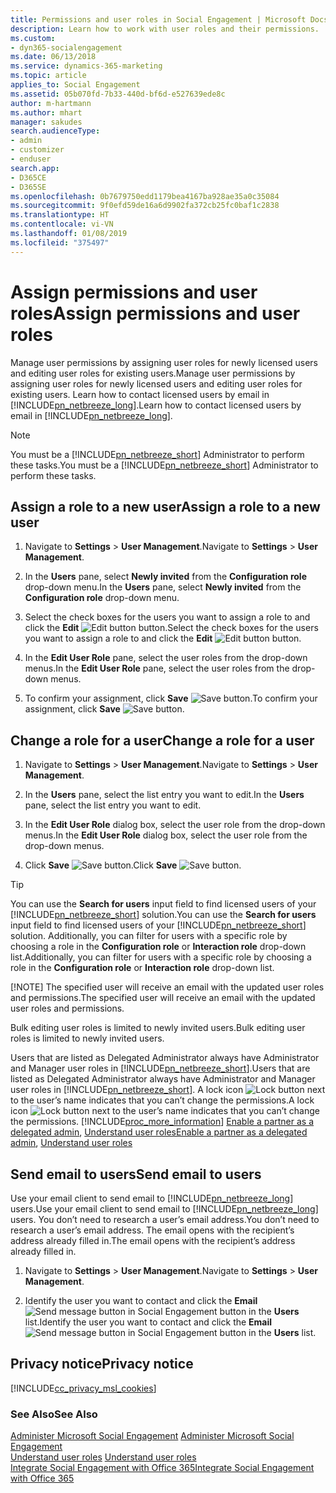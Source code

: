 ```yaml
---
title: Permissions and user roles in Social Engagement | Microsoft Docs
description: Learn how to work with user roles and their permissions.
ms.custom:
- dyn365-socialengagement
ms.date: 06/13/2018
ms.service: dynamics-365-marketing
ms.topic: article
applies_to: Social Engagement
ms.assetid: 05b070fd-7b33-440d-bf6d-e527639ede8c
author: m-hartmann
ms.author: mhart
manager: sakudes
search.audienceType:
- admin
- customizer
- enduser
search.app:
- D365CE
- D365SE
ms.openlocfilehash: 0b7679750edd1179bea4167ba928ae35a0c35084
ms.sourcegitcommit: 9f0efd59de16a6d9902fa372cb25fc0baf1c2838
ms.translationtype: HT
ms.contentlocale: vi-VN
ms.lasthandoff: 01/08/2019
ms.locfileid: "375497"
---
```

# <a name="assign-permissions-and-user-roles"></a><span data-ttu-id="b3cab-103">Assign permissions and user roles</span><span class="sxs-lookup"><span data-stu-id="b3cab-103">Assign permissions and user roles</span></span>
<span data-ttu-id="b3cab-104">Manage user permissions by assigning user roles for newly licensed users and editing user roles for existing users.</span><span class="sxs-lookup"><span data-stu-id="b3cab-104">Manage user permissions by assigning user roles for newly licensed users and editing user roles for existing users.</span></span> <span data-ttu-id="b3cab-105">Learn how to contact licensed users by email in [!INCLUDE[pn_netbreeze_long](../includes/pn-social-engagement-long.md)].</span><span class="sxs-lookup"><span data-stu-id="b3cab-105">Learn how to contact licensed users by email in [!INCLUDE[pn_netbreeze_long](../includes/pn-social-engagement-long.md)].</span></span>  
  
> [!NOTE]
>  <span data-ttu-id="b3cab-106">You must be a [!INCLUDE[pn_netbreeze_short](../includes/pn-social-engagement-short.md)] Administrator to perform these tasks.</span><span class="sxs-lookup"><span data-stu-id="b3cab-106">You must be a [!INCLUDE[pn_netbreeze_short](../includes/pn-social-engagement-short.md)] Administrator to perform these tasks.</span></span>  
  
<a name="AssignRole"></a>   
## <a name="assign-a-role-to-a-new-user"></a><span data-ttu-id="b3cab-107">Assign a role to a new user</span><span class="sxs-lookup"><span data-stu-id="b3cab-107">Assign a role to a new user</span></span>  
  
1.  <span data-ttu-id="b3cab-108">Navigate to **Settings** > **User Management**.</span><span class="sxs-lookup"><span data-stu-id="b3cab-108">Navigate to **Settings** > **User Management**.</span></span>  
  
2.  <span data-ttu-id="b3cab-109">In the **Users** pane, select **Newly invited** from the **Configuration role** drop-down menu.</span><span class="sxs-lookup"><span data-stu-id="b3cab-109">In the **Users** pane, select **Newly invited** from the **Configuration role** drop-down menu.</span></span>  
  
3.  <span data-ttu-id="b3cab-110">Select the check boxes for the users you want to assign a role to and click the **Edit** ![Edit button](media/edit-icon.png "Edit button") button.</span><span class="sxs-lookup"><span data-stu-id="b3cab-110">Select the check boxes for the users you want to assign a role to and click the **Edit** ![Edit button](media/edit-icon.png "Edit button") button.</span></span>  
  
4.  <span data-ttu-id="b3cab-111">In the **Edit User Role** pane, select the user roles from the drop-down menus.</span><span class="sxs-lookup"><span data-stu-id="b3cab-111">In the **Edit User Role** pane, select the user roles from the drop-down menus.</span></span>  
  
5.  <span data-ttu-id="b3cab-112">To confirm your assignment, click **Save** ![Save button](media/save-icon.png "Save button").</span><span class="sxs-lookup"><span data-stu-id="b3cab-112">To confirm your assignment, click **Save** ![Save button](media/save-icon.png "Save button").</span></span>  
  
<a name="ChangeRole"></a>   
## <a name="change-a-role-for-a-user"></a><span data-ttu-id="b3cab-113">Change a role for a user</span><span class="sxs-lookup"><span data-stu-id="b3cab-113">Change a role for a user</span></span>  
  
1.  <span data-ttu-id="b3cab-114">Navigate to **Settings** > **User Management**.</span><span class="sxs-lookup"><span data-stu-id="b3cab-114">Navigate to **Settings** > **User Management**.</span></span>  
  
2.  <span data-ttu-id="b3cab-115">In the **Users** pane, select the list entry you want to edit.</span><span class="sxs-lookup"><span data-stu-id="b3cab-115">In the **Users** pane, select the list entry you want to edit.</span></span>  
  
3.  <span data-ttu-id="b3cab-116">In the **Edit User Role** dialog box, select the user role from the drop-down menus.</span><span class="sxs-lookup"><span data-stu-id="b3cab-116">In the **Edit User Role** dialog box, select the user role from the drop-down menus.</span></span>  
  
4.  <span data-ttu-id="b3cab-117">Click **Save** ![Save button](media/save-icon.png "Save button").</span><span class="sxs-lookup"><span data-stu-id="b3cab-117">Click **Save** ![Save button](media/save-icon.png "Save button").</span></span>  
  
> [!TIP]
>  <span data-ttu-id="b3cab-118">You can use the **Search for users** input field to find licensed users of your [!INCLUDE[pn_netbreeze_short](../includes/pn-social-engagement-short.md)] solution.</span><span class="sxs-lookup"><span data-stu-id="b3cab-118">You can use the **Search for users** input field to find licensed users of your [!INCLUDE[pn_netbreeze_short](../includes/pn-social-engagement-short.md)] solution.</span></span> <span data-ttu-id="b3cab-119">Additionally, you can filter for users with a specific role by choosing a role in the **Configuration role** or **Interaction role** drop-down list.</span><span class="sxs-lookup"><span data-stu-id="b3cab-119">Additionally, you can filter for users with a specific role by choosing a role in the **Configuration role** or **Interaction role** drop-down list.</span></span>  
> 
> [!NOTE]
>  <span data-ttu-id="b3cab-120">The specified user will receive an email with the updated user roles and permissions.</span><span class="sxs-lookup"><span data-stu-id="b3cab-120">The specified user will receive an email with the updated user roles and permissions.</span></span>  
> 
>  <span data-ttu-id="b3cab-121">Bulk editing user roles is limited to newly invited users.</span><span class="sxs-lookup"><span data-stu-id="b3cab-121">Bulk editing user roles is limited to newly invited users.</span></span>  
> 
>  <span data-ttu-id="b3cab-122">Users that are listed as Delegated Administrator always have Administrator and Manager user roles in [!INCLUDE[pn_netbreeze_short](../includes/pn-social-engagement-short.md)].</span><span class="sxs-lookup"><span data-stu-id="b3cab-122">Users that are listed as Delegated Administrator always have Administrator and Manager user roles in [!INCLUDE[pn_netbreeze_short](../includes/pn-social-engagement-short.md)].</span></span> <span data-ttu-id="b3cab-123">A lock icon ![Lock button](media/lock-icon.png "Lock button") next to the user’s name indicates that you can’t change the permissions.</span><span class="sxs-lookup"><span data-stu-id="b3cab-123">A lock icon ![Lock button](media/lock-icon.png "Lock button") next to the user’s name indicates that you can’t change the permissions.</span></span> [!INCLUDE[proc_more_information](../includes/proc-more-information.md)] <span data-ttu-id="b3cab-124">[Enable a partner as a delegated admin](delegated-admin.md), [Understand user roles](user-roles.md)</span><span class="sxs-lookup"><span data-stu-id="b3cab-124">[Enable a partner as a delegated admin](delegated-admin.md), [Understand user roles](user-roles.md)</span></span>  
  
<a name="EmailUsers"></a>   
## <a name="send-email-to-users"></a><span data-ttu-id="b3cab-125">Send email to users</span><span class="sxs-lookup"><span data-stu-id="b3cab-125">Send email to users</span></span>  
<span data-ttu-id="b3cab-126">Use your email client to send email to [!INCLUDE[pn_netbreeze_long](../includes/pn-social-engagement-long.md)] users.</span><span class="sxs-lookup"><span data-stu-id="b3cab-126">Use your email client to send email to [!INCLUDE[pn_netbreeze_long](../includes/pn-social-engagement-long.md)] users.</span></span> <span data-ttu-id="b3cab-127">You don’t need to research a user’s email address.</span><span class="sxs-lookup"><span data-stu-id="b3cab-127">You don’t need to research a user’s email address.</span></span> <span data-ttu-id="b3cab-128">The email opens with the recipient’s address already filled in.</span><span class="sxs-lookup"><span data-stu-id="b3cab-128">The email opens with the recipient’s address already filled in.</span></span>  
  
1.  <span data-ttu-id="b3cab-129">Navigate to **Settings** > **User Management**.</span><span class="sxs-lookup"><span data-stu-id="b3cab-129">Navigate to **Settings** > **User Management**.</span></span>  
  
2.  <span data-ttu-id="b3cab-130">Identify the user you want to contact and click the **Email** ![Send message button in Social Engagement](media/enevelope-icon.png "Send message button in Social Engagement") button in the **Users** list.</span><span class="sxs-lookup"><span data-stu-id="b3cab-130">Identify the user you want to contact and click the **Email** ![Send message button in Social Engagement](media/enevelope-icon.png "Send message button in Social Engagement") button in the **Users** list.</span></span>  
  
## <a name="privacy-notice"></a><span data-ttu-id="b3cab-131">Privacy notice</span><span class="sxs-lookup"><span data-stu-id="b3cab-131">Privacy notice</span></span>  
[!INCLUDE[cc_privacy_msl_cookies](../includes/cc-privacy-msl-cookies.md)]  
  
### <a name="see-also"></a><span data-ttu-id="b3cab-132">See Also</span><span class="sxs-lookup"><span data-stu-id="b3cab-132">See Also</span></span>  
<span data-ttu-id="b3cab-133">[Administer Microsoft Social Engagement](administer-microsoft-social-engagement.md) </span><span class="sxs-lookup"><span data-stu-id="b3cab-133">[Administer Microsoft Social Engagement](administer-microsoft-social-engagement.md) </span></span>  
<span data-ttu-id="b3cab-134">[Understand user roles](user-roles.md) </span><span class="sxs-lookup"><span data-stu-id="b3cab-134">[Understand user roles](user-roles.md) </span></span>  
[<span data-ttu-id="b3cab-135">Integrate Social Engagement with Office 365</span><span class="sxs-lookup"><span data-stu-id="b3cab-135">Integrate Social Engagement with Office 365</span></span>](manage-licenses.md)
 
